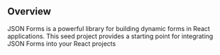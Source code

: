 
## Overview

JSON Forms is a powerful library for building dynamic forms in React applications. This seed project provides a starting point for integrating JSON Forms into your React projects
